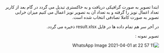 <div dir = "rtl">
  ابتدا تصویر به صورت گرافیکی دریافت و به خاکستری تبدیل می گردد
  در گام بعد از کاربر تعداد اعمال نویز را گرفته و به تعداد آن به تصویر نویز اعمال می کنیم
  میزان خرابی تصویر به صورت کاملا تصادفی انتخاب شده است.
  
  در آخر سر هم تمام داده ها در فایل result.xlsx ذخیره می گردد.
  
  
  تصویر نمونه :
  
  ![WhatsApp Image 2021-04-01 at 22 57 11](https://user-images.githubusercontent.com/80279784/113542947-99d27000-95fa-11eb-911c-7d895cdb7f5c.jpeg)

</div>
